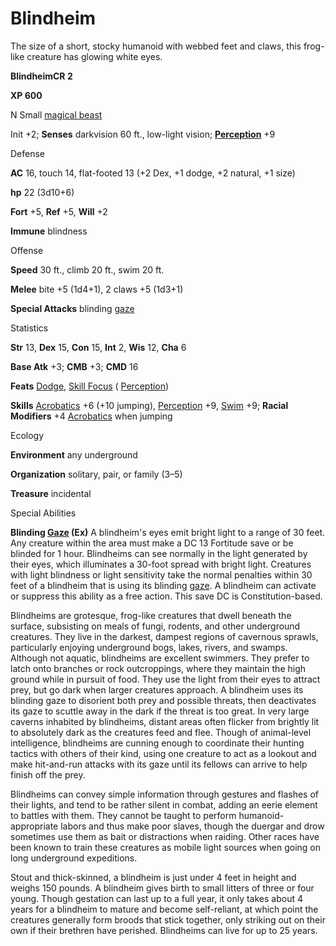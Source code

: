 # Blindheim

The size of a short, stocky humanoid with webbed feet and claws, this frog-like creature has glowing white eyes.

**BlindheimCR 2**

**XP 600**

N Small [magical beast](monsters/creatureTypes.md#_magical-beast)

Init +2; **Senses** darkvision 60 ft., low-light vision; **[Perception](additionalMonsters/../skills/perception.md#_perception)** +9

Defense

**AC** 16, touch 14, flat-footed 13 (+2 Dex, +1 dodge, +2 natural, +1 size)

**hp** 22 (3d10+6)

**Fort** +5, **Ref** +5, **Will** +2

**Immune** blindness

Offense

**Speed** 30 ft., climb 20 ft., swim 20 ft.

**Melee** bite +5 (1d4+1), 2 claws +5 (1d3+1)

**Special Attacks** blinding [gaze](monsters/universalMonsterRules.md#_gaze)

Statistics

**Str** 13, **Dex** 15, **Con** 15, **Int** 2, **Wis** 12, **Cha** 6

**Base Atk** +3; **CMB** +3; **CMD** 16

**Feats** [Dodge](additionalMonsters/../feats.md#_dodge), [Skill Focus](additionalMonsters/../feats.md#_skill-focus) ( [Perception](additionalMonsters/../skills/perception.md#_perception))

**Skills** [Acrobatics](additionalMonsters/../skills/acrobatics.md#_acrobatics) +6 (+10 jumping), [Perception](additionalMonsters/../skills/perception.md#_perception) +9, [Swim](additionalMonsters/../skills/swim.md#_swim) +9; **Racial Modifiers** +4 [Acrobatics](additionalMonsters/../skills/acrobatics.md#_acrobatics) when jumping

Ecology

**Environment** any underground

**Organization** solitary, pair, or family (3–5)

**Treasure** incidental

Special Abilities

**Blinding [Gaze](monsters/universalMonsterRules.md#_gaze) (Ex)** A blindheim's eyes emit bright light to a range of 30 feet. Any creature within the area must make a DC 13 Fortitude save or be blinded for 1 hour. Blindheims can see normally in the light generated by their eyes, which illuminates a 30-foot spread with bright light. Creatures with light blindness or light sensitivity take the normal penalties within 30 feet of a blindheim that is using its blinding [gaze](monsters/universalMonsterRules.md#_gaze). A blindheim can activate or suppress this ability as a free action. This save DC is Constitution-based.

Blindheims are grotesque, frog-like creatures that dwell beneath the surface, subsisting on meals of fungi, rodents, and other underground creatures. They live in the darkest, dampest regions of cavernous sprawls, particularly enjoying underground bogs, lakes, rivers, and swamps. Although not aquatic, blindheims are excellent swimmers. They prefer to latch onto branches or rock outcroppings, where they maintain the high ground while in pursuit of food. They use the light from their eyes to attract prey, but go dark when larger creatures approach. A blindheim uses its blinding gaze to disorient both prey and possible threats, then deactivates its gaze to scuttle away in the dark if the threat is too great. In very large caverns inhabited by blindheims, distant areas often flicker from brightly lit to absolutely dark as the creatures feed and flee. Though of animal-level intelligence, blindheims are cunning enough to coordinate their hunting tactics with others of their kind, using one creature to act as a lookout and make hit-and-run attacks with its gaze until its fellows can arrive to help finish off the prey.

Blindheims can convey simple information through gestures and flashes of their lights, and tend to be rather silent in combat, adding an eerie element to battles with them. They cannot be taught to perform humanoid-appropriate labors and thus make poor slaves, though the duergar and drow sometimes use them as bait or distractions when raiding. Other races have been known to train these creatures as mobile light sources when going on long underground expeditions.

Stout and thick-skinned, a blindheim is just under 4 feet in height and weighs 150 pounds. A blindheim gives birth to small litters of three or four young. Though gestation can last up to a full year, it only takes about 4 years for a blindheim to mature and become self-reliant, at which point the creatures generally form broods that stick together, only striking out on their own if their brethren have perished. Blindheims can live for up to 25 years.

